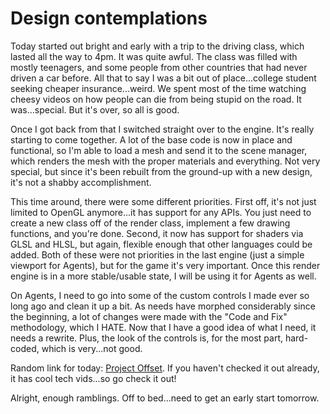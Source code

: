 # Design contemplations


Today started out bright and early with a trip to the driving class, which lasted all the way to 4pm. It was quite awful. The class was filled with mostly teenagers, and some people from other countries that had never driven a car before. All that to say I was a bit out of place...college student seeking cheaper insurance...weird. We spent most of the time watching cheesy videos on how people can die from being stupid on the road. It was...special. But it's over, so all is good.

Once I got back from that I switched straight over to the engine. It's really starting to come together. A lot of the base code is now in place and functional, so I'm able to load a mesh and send it to the scene manager, which renders the mesh with the proper materials and everything. Not very special, but since it's been rebuilt from the ground-up with a new design, it's not a shabby accomplishment.

This time around, there were some different priorities. First off, it's not just limited to OpenGL anymore...it has support for any APIs. You just need to create a new class off of the render class, implement a few drawing functions, and you're done. Second, it now has support for shaders via GLSL and HLSL, but again, flexible enough that other languages could be added. Both of these were not priorities in the last engine (just a simple viewport for Agents), but for the game it's very important. Once this render engine is in a more stable/usable state, I will be using it for Agents as well.

On Agents, I need to go into some of the custom controls I made ever so long ago and clean it up a bit. As needs have morphed considerably since the beginning, a lot of changes were made with the "Code and Fix" methodology, which I HATE. Now that I have a good idea of what I need, it needs a rewrite. Plus, the look of the controls is, for the most part, hard-coded, which is very...not good.

Random link for today: [Project Offset](http://projectoffset.com/). If you haven't checked it out already, it has cool tech vids...so go check it out!

Alright, enough ramblings. Off to bed...need to get an early start tomorrow.

